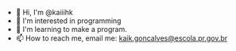 - 👋 Hi, I'm @kaiiihk
- 👀 I'm interested in programming
- 🌱 I'm learning to make a program.
- 📫 How to reach me, email me: kaik.goncalves@escola.pr.gov.br
